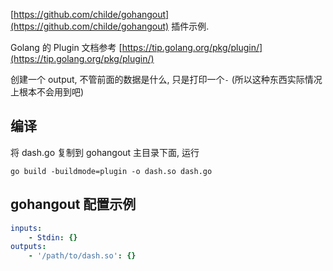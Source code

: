 [https://github.com/childe/gohangout](https://github.com/childe/gohangout) 插件示例.

Golang 的 Plugin 文档参考 [https://tip.golang.org/pkg/plugin/](https://tip.golang.org/pkg/plugin/)

创建一个 output, 不管前面的数据是什么, 只是打印一个`-` (所以这种东西实际情况上根本不会用到吧)

## 编译

将 dash.go 复制到 gohangout 主目录下面, 运行

```shell
go build -buildmode=plugin -o dash.so dash.go
```

## gohangout 配置示例

```yaml
inputs:
    - Stdin: {}
outputs:
    - '/path/to/dash.so': {}
```
